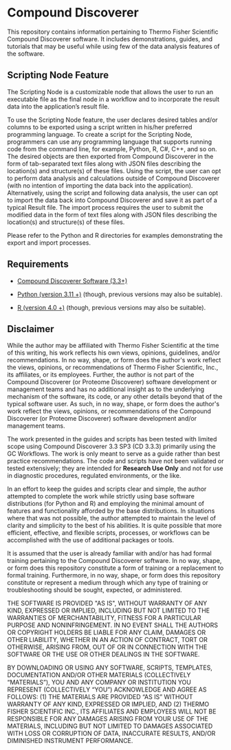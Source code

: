 # Compound Discoverer

This repository contains information pertaining to Thermo Fisher Scientific Compound Discoverer software. It includes demonstrations, guides, and tutorials that may be useful while using few of the data analysis features of the software.

## Scripting Node Feature

The Scripting Node is a customizable node that allows the user to run an executable file as the final node in a workflow and to incorporate the result data into the application’s result file.

To use the Scripting Node feature, the user declares desired tables and/or columns to be exported using a script written in his/her preferred programming language. To create a script for the Scripting Node, programmers can use any programming language that supports running code from the command line, for example, Python, R, C#, C++, and so on. The desired objects are then exported from Compound Discoverer in the form of tab-separated text files along with JSON files describing the location(s) and structure(s) of these files. Using the script, the user can opt to perform data analysis and calculations outside of Compound Discoverer (with no intention of importing the data back into the application). Alternatively, using the script and following data analysis, the user can opt to import the data back into Compound Discoverer and save it as part of a typical Result file. The import process requires the user to submit the modified data in the form of text files along with JSON files describing the location(s) and structure(s) of these files.

Please refer to the Python and R directories for examples demonstrating the export and import processes.

## Requirements

-   [Compound Discoverer Software (3.3+)](https://www.thermofisher.com/us/en/home/industrial/mass-spectrometry/liquid-chromatography-mass-spectrometry-lc-ms/lc-ms-software/multi-omics-data-analysis/compound-discoverer-software.html "Compound Discoverer Software")

-   [Python (version 3.11 +)](https://www.python.org/ "Python") (though, previous versions may also be suitable).

-   [R (version 4.0 +)](https://www.r-project.org/ "The R Project for Statistical Computing") (though, previous versions may also be suitable).

## Disclaimer

While the author may be affiliated with Thermo Fisher Scientific at the time of this writing, his work reflects his own views, opinions, guidelines, and/or recommendations. In no way, shape, or form does the author's work reflect the views, opinions, or recommendations of Thermo Fisher Scientific, Inc., its affiliates, or its employees. Further, the author is not part of the Compound Discoverer (or Proteome Discoverer) software development or management teams and has no additional insight as to the underlying mechanism of the software, its code, or any other details beyond that of the typical software user. As such, in no way, shape, or form does the author's work reflect the views, opinions, or recommendations of the Compound Discoverer (or Proteome Discoverer) software development and/or management teams.

The work presented in the guides and scripts has been tested with limited scope using Compound Discoverer 3.3 SP3 (CD 3.3.3) primarily using the GC Workflows. The work is only meant to serve as a guide rather than best practice recommendations. The code and scripts have not been validated or tested extensively; they are intended for **Research Use Only** and not for use in diagnostic procedures, regulated environments, or the like.

In an effort to keep the guides and scripts clear and simple, the author attempted to complete the work while strictly using base software distributions (for Python and R) and employing the minimal amount of features and functionality afforded by the base distributions. In situations where that was not possible, the author attempted to maintain the level of clarity and simplicity to the best of his abilities. It is quite possible that more efficient, effective, and flexible scripts, processes, or workflows can be accomplished with the use of additional packages or tools.

It is assumed that the user is already familiar with and/or has had formal training pertaining to the Compound Discoverer software. In no way, shape, or form does this repository constitute a form of training or a replacement to formal training. Furthermore, in no way, shape, or form does this repository constitute or represent a medium through which any type of training or troubleshooting should be sought, expected, or administered.

THE SOFTWARE IS PROVIDED "AS IS", WITHOUT WARRANTY OF ANY KIND, EXPRESSED OR IMPLIED, INCLUDING BUT NOT LIMITED TO THE WARRANTIES OF MERCHANTABILITY, FITNESS FOR A PARTICULAR PURPOSE AND NONINFRINGEMENT. IN NO EVENT SHALL THE AUTHORS OR COPYRIGHT HOLDERS BE LIABLE FOR ANY CLAIM, DAMAGES OR OTHER LIABILITY, WHETHER IN AN ACTION OF CONTRACT, TORT OR OTHERWISE, ARISING FROM, OUT OF OR IN CONNECTION WITH THE SOFTWARE OR THE USE OR OTHER DEALINGS IN THE SOFTWARE.

BY DOWNLOADING OR USING ANY SOFTWARE, SCRIPTS, TEMPLATES, DOCUMENTATION AND/OR OTHER MATERIALS (COLLECTIVELY “MATERIALS”), YOU AND ANY COMPANY OR INSTITUTION YOU REPRESENT (COLLECTIVELY “YOU”) ACKNOWLEDGE AND AGREE AS FOLLOWS: (1) THE MATERIALS ARE PROVIDED “AS IS” WITHOUT WARRANTY OF ANY KIND, EXPRESSED OR IMPLIED, AND (2) THERMO FISHER SCIENTIFIC INC., ITS AFFILIATES AND EMPLOYEES WILL NOT BE RESPONSIBLE FOR ANY DAMAGES ARISING FROM YOUR USE OF THE MATERIALS, INCLUDING BUT NOT LIMITED TO DAMAGES ASSOCIATED WITH LOSS OR CORRUPTION OF DATA, INACCURATE RESULTS, AND/OR DIMINISHED INSTRUMENT PERFORMANCE.